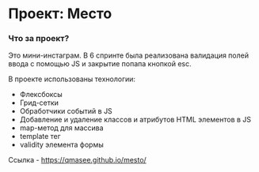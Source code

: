 # Проект: Место

### Что за проект?

Это мини-инстаграм. В 6 спринте была реализована валидация полей ввода с помощью JS и закрытие попапа кнопкой esc.

В проекте использованы технологии:
* Флексбоксы
* Грид-сетки
* Обработчики событий в JS
* Добавление и удаление классов и атрибутов HTML элементов в JS
* map-метод для массива
* template тег
* validity элемента формы

Ссылка - https://qmasee.github.io/mesto/

